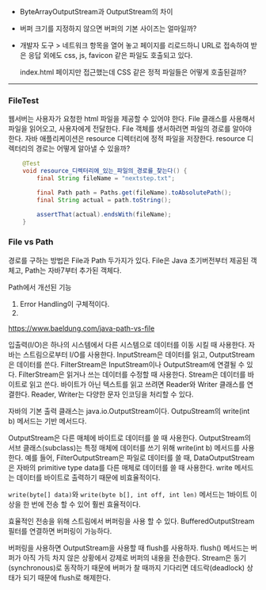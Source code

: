 - ByteArrayOutputStream과 OutputStream의 차이

- 버퍼 크기를 지정하지 않으면 버퍼의 기본 사이즈는 얼마일까?

- 개발자 도구 > 네트워크 항목을 열어 놓고 페이지를 리로드하니 URL로 접속하여 받은 응답 외에도 css, js, favicon 같은 파일도 호출되고 있다.

  index.html 페이지만 접근했는데 CSS 같은 정적 파일들은 어떻게 호출된걸까?





---



### FileTest

웹서버는 사용자가 요청한 html 파일을 제공할 수 있어야 한다. File 클래스를 사용해서 파일을 읽어오고, 사용자에게 전달한다. File 객체를 생서하려면 파일의 경로를 알아야 한다. 자바 애플리케이션은 resource 디렉터리에 정적 파일을 저장한다. resource 디렉터리의 경로는 어떻게 알아낼 수 있을까?

```java
    @Test
    void resource_디렉터리에_있는_파일의_경로를_찾는다() {
        final String fileName = "nextstep.txt";

        final Path path = Paths.get(fileName).toAbsolutePath();
        final String actual = path.toString();

        assertThat(actual).endsWith(fileName);
    }
```



### File vs Path

경로를 구하는 방법은 File과 Path 두가지가 있다. File은 Java 초기버전부터 제공된 객체고, Path는 자바7부터 추가된 객체다.

Path에서 개선된 기능

1. Error Handling이 구체적이다.
2. 

https://www.baeldung.com/java-path-vs-file



입출력(I/O)은 하나의 시스템에서 다른 시스템으로 데이터를 이동 시킬 때 사용한다. 자바는 스트림으로부터 I/O를 사용한다. InputStream은 데이터를 읽고, OutputStream은 데이터를 쓴다. FilterStream은 InputStream이나 OutputStream에 연결될 수 있다. FilterStream은 읽거나 쓰는 데이터를 수정할 때 사용한다. Stream은 데이터를 바이트로 읽고 쓴다. 바이트가 아닌 텍스트를 읽고 쓰려면 Reader와 Writer 클래스를 연결한다. Reader, Writer는 다양한 문자 인코딩을 처리할 수 있다.

자바의 기본 출력 클래스는 java.io.OutputStream이다. OutpuStream의 write(int b) 메서드는 기반 메서드다.

OutputStream은 다른 매체에 바이트로 데이터를 쓸 때 사용한다. OutputStream의 서브 클래스(subclass)는 특정 매체에 데이터를 쓰기 위해 write(int b) 메서드를 사용한다. 예를 들어, FilterOutputStream은 파일로 데이터를 쓸 때, DataOutputStream은 자바의 primitive type data를 다른 매체로 데이터를 쓸 때 사용한다. write 메서드는 데이터를 바이트로 출력하기 때문에 비효율적이다.

`write(byte[] data)`와 `write(byte b[], int off, int len)` 메서드는 1바이트 이상을 한 번에 전송 할 수 있어 훨씬 효율적이다.



효율적인 전송을 위해 스트림에서 버퍼링을 사용 할 수 있다. BufferedOutputStream 필터를 연결하면 버퍼링이 가능하다.

버퍼링을 사용하면 OutputStream을 사용할 때 flush를 사용하자. flush() 메서드는 버퍼가 아직 가득 차지 않은 상황에서 강제로 버퍼의 내용을 전송한다. Stream은 동기(synchronous)로 동작하기 때문에 버퍼가 찰 때까지 기다리면 데드락(deadlock) 상태가 되기 때문에 flush로 해제한다.